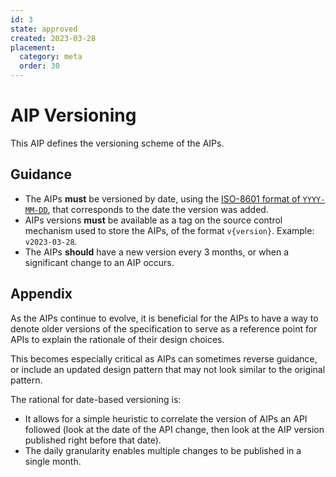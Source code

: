 ```yaml
---
id: 3
state: approved
created: 2023-03-28
placement:
  category: meta
  order: 30
---
```


# AIP Versioning

This AIP defines the versioning scheme of the AIPs.

## Guidance

- The AIPs **must** be versioned by date, using the [ISO-8601 format of `YYYY-MM-DD`](https://www.w3.org/TR/NOTE-datetime), that corresponds to the date the version was added.
- AIPs versions **must** be available as a tag on the source control mechanism used to store the AIPs, of the format `v{version}`. Example: `v2023-03-28`.
- The AIPs **should** have a new version every 3 months, or when a significant change to an AIP occurs.

## Appendix

As the AIPs continue to evolve, it is beneficial for
the AIPs to have a way to denote older versions of the
specification to serve as a reference point for APIs
to explain the rationale of their design choices.

This becomes especially critical as AIPs can sometimes
reverse guidance, or include an updated design pattern
that may not look similar to the original pattern.

The rational for date-based versioning is:

- It allows for a simple heuristic to correlate the version of AIPs an API followed (look at the date of the API change, then look at the AIP version published right before that date).
- The daily granularity enables multiple changes to be published in a single month.